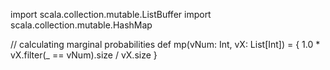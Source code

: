 import scala.collection.mutable.ListBuffer
 import scala.collection.mutable.HashMap
 
 // calculating marginal probabilities
 def mp(vNum: Int, vX: List[Int]) = {
     1.0 * vX.filter(_ == vNum).size / vX.size
 }
